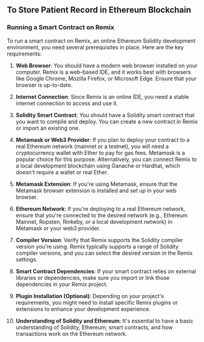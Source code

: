 ## To Store Patient Record in Ethereum Blockchain

### Running a Smart Contract on Remix

To run a smart contract on Remix, an online Ethereum Solidity development environment, you need several prerequisites in place. Here are the key requirements:

1. **Web Browser**: You should have a modern web browser installed on your computer. Remix is a web-based IDE, and it works best with browsers like Google Chrome, Mozilla Firefox, or Microsoft Edge. Ensure that your browser is up-to-date.

2. **Internet Connection**: Since Remix is an online IDE, you need a stable internet connection to access and use it.

3. **Solidity Smart Contract**: You should have a Solidity smart contract that you want to compile and deploy. You can create a new contract in Remix or import an existing one.

4. **Metamask or Web3 Provider**: If you plan to deploy your contract to a real Ethereum network (mainnet or a testnet), you will need a cryptocurrency wallet with Ether to pay for gas fees. Metamask is a popular choice for this purpose. Alternatively, you can connect Remix to a local development blockchain using Ganache or Hardhat, which doesn't require a wallet or real Ether.

5. **Metamask Extension**: If you're using Metamask, ensure that the Metamask browser extension is installed and set up in your web browser.

6. **Ethereum Network**: If you're deploying to a real Ethereum network, ensure that you're connected to the desired network (e.g., Ethereum Mainnet, Ropsten, Rinkeby, or a local development network) in Metamask or your web3 provider.

7. **Compiler Version**: Verify that Remix supports the Solidity compiler version you're using. Remix typically supports a range of Solidity compiler versions, and you can select the desired version in the Remix settings.

8. **Smart Contract Dependencies**: If your smart contract relies on external libraries or dependencies, make sure you import or link those dependencies in your Remix project.

9. **Plugin Installation (Optional)**: Depending on your project's requirements, you might need to install specific Remix plugins or extensions to enhance your development experience.

10. **Understanding of Solidity and Ethereum**: It's essential to have a basic understanding of Solidity, Ethereum, smart contracts, and how transactions work on the Ethereum network.
